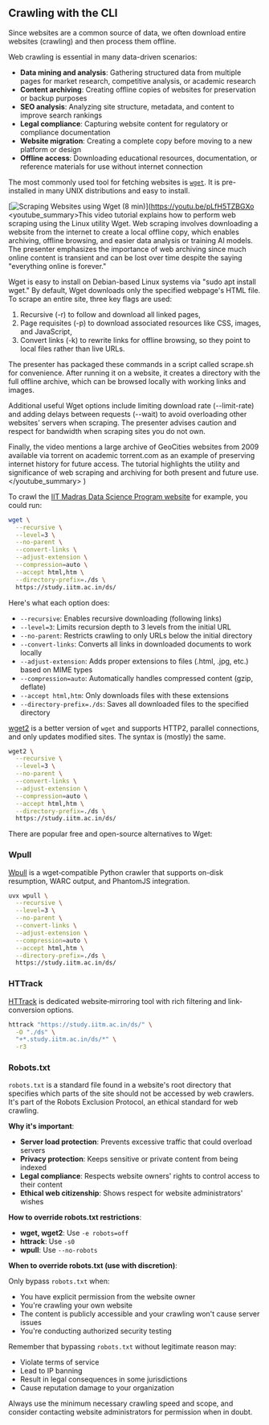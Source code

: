 ## Crawling with the CLI

Since websites are a common source of data, we often download entire websites (crawling) and then process them offline.

Web crawling is essential in many data-driven scenarios:

- **Data mining and analysis**: Gathering structured data from multiple pages for market research, competitive analysis, or academic research
- **Content archiving**: Creating offline copies of websites for preservation or backup purposes
- **SEO analysis**: Analyzing site structure, metadata, and content to improve search rankings
- **Legal compliance**: Capturing website content for regulatory or compliance documentation
- **Website migration**: Creating a complete copy before moving to a new platform or design
- **Offline access**: Downloading educational resources, documentation, or reference materials for use without internet connection

The most commonly used tool for fetching websites is [`wget`](https://www.gnu.org/software/wget/). It is pre-installed in many UNIX distributions and easy to install.

[![Scraping Websites using Wget (8 min)](https://i.ytimg.com/vi/pLfH5TZBGXo/sddefault.jpg)](https://youtu.be/pLfH5TZBGXo
<youtube_summary>This video tutorial explains how to perform web scraping using the Linux utility Wget. Web scraping involves downloading a website from the internet to create a local offline copy, which enables archiving, offline browsing, and easier data analysis or training AI models. The presenter emphasizes the importance of web archiving since much online content is transient and can be lost over time despite the saying "everything online is forever."

Wget is easy to install on Debian-based Linux systems via "sudo apt install wget." By default, Wget downloads only the specified webpage's HTML file. To scrape an entire site, three key flags are used: 
1. Recursive (-r) to follow and download all linked pages,
2. Page requisites (-p) to download associated resources like CSS, images, and JavaScript,
3. Convert links (-k) to rewrite links for offline browsing, so they point to local files rather than live URLs.

The presenter has packaged these commands in a script called scrape.sh for convenience. After running it on a website, it creates a directory with the full offline archive, which can be browsed locally with working links and images.

Additional useful Wget options include limiting download rate (--limit-rate) and adding delays between requests (--wait) to avoid overloading other websites’ servers when scraping. The presenter advises caution and respect for bandwidth when scraping sites you do not own.

Finally, the video mentions a large archive of GeoCities websites from 2009 available via torrent on academic torrent.com as an example of preserving internet history for future access. The tutorial highlights the utility and significance of web scraping and archiving for both present and future use.</youtube_summary>
)

To crawl the [IIT Madras Data Science Program website](https://study.iitm.ac.in/ds/) for example, you could run:

```bash
wget \
  --recursive \
  --level=3 \
  --no-parent \
  --convert-links \
  --adjust-extension \
  --compression=auto \
  --accept html,htm \
  --directory-prefix=./ds \
  https://study.iitm.ac.in/ds/
```

Here's what each option does:

- `--recursive`: Enables recursive downloading (following links)
- `--level=3`: Limits recursion depth to 3 levels from the initial URL
- `--no-parent`: Restricts crawling to only URLs below the initial directory
- `--convert-links`: Converts all links in downloaded documents to work locally
- `--adjust-extension`: Adds proper extensions to files (.html, .jpg, etc.) based on MIME types
- `--compression=auto`: Automatically handles compressed content (gzip, deflate)
- `--accept html,htm`: Only downloads files with these extensions
- `--directory-prefix=./ds`: Saves all downloaded files to the specified directory

[wget2](https://gitlab.com/gnuwget/wget2) is a better version of `wget` and supports HTTP2, parallel connections, and only updates modified sites. The syntax is (mostly) the same.

```bash
wget2 \
  --recursive \
  --level=3 \
  --no-parent \
  --convert-links \
  --adjust-extension \
  --compression=auto \
  --accept html,htm \
  --directory-prefix=./ds \
  https://study.iitm.ac.in/ds/
```

There are popular free and open-source alternatives to Wget:

### Wpull

[Wpull](https://github.com/ArchiveTeam/wpull) is a wget‐compatible Python crawler that supports on-disk resumption, WARC output, and PhantomJS integration.

```bash
uvx wpull \
  --recursive \
  --level=3 \
  --no-parent \
  --convert-links \
  --adjust-extension \
  --compression=auto \
  --accept html,htm \
  --directory-prefix=./ds \
  https://study.iitm.ac.in/ds/
```

### HTTrack

[HTTrack](https://www.httrack.com/html/fcguide.html) is dedicated website‐mirroring tool with rich filtering and link‐conversion options.

```bash
httrack "https://study.iitm.ac.in/ds/" \
  -O "./ds" \
  "+*.study.iitm.ac.in/ds/*" \
  -r3
```

### Robots.txt

`robots.txt` is a standard file found in a website's root directory that specifies which parts of the site should not be accessed by web crawlers. It's part of the Robots Exclusion Protocol, an ethical standard for web crawling.

**Why it's important**:

- **Server load protection**: Prevents excessive traffic that could overload servers
- **Privacy protection**: Keeps sensitive or private content from being indexed
- **Legal compliance**: Respects website owners' rights to control access to their content
- **Ethical web citizenship**: Shows respect for website administrators' wishes

**How to override robots.txt restrictions**:

- **wget, wget2**: Use `-e robots=off`
- **httrack**: Use `-s0`
- **wpull**: Use `--no-robots`

**When to override robots.txt (use with discretion)**:

Only bypass `robots.txt` when:

- You have explicit permission from the website owner
- You're crawling your own website
- The content is publicly accessible and your crawling won't cause server issues
- You're conducting authorized security testing

Remember that bypassing `robots.txt` without legitimate reason may:

- Violate terms of service
- Lead to IP banning
- Result in legal consequences in some jurisdictions
- Cause reputation damage to your organization

Always use the minimum necessary crawling speed and scope, and consider contacting website administrators for permission when in doubt.
